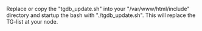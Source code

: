 Replace or copy the "tgdb_update.sh" into your "/var/www/html/include" directory and startup the bash with "./tgdb_update.sh".
This will replace the TG-list at your node.
